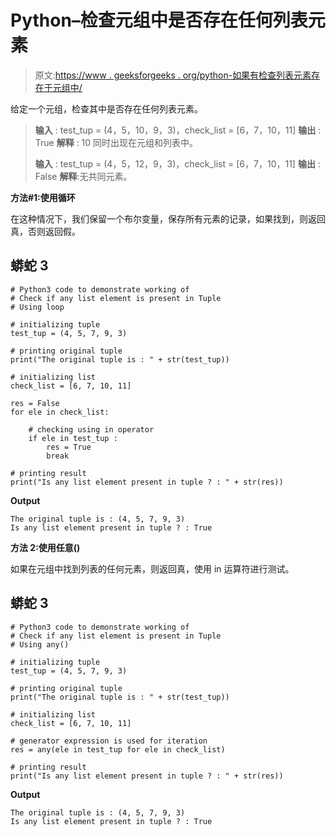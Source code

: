 # Python–检查元组中是否存在任何列表元素

> 原文:[https://www . geeksforgeeks . org/python-如果有检查列表元素存在于元组中/](https://www.geeksforgeeks.org/python-check-if-any-list-element-is-present-in-tuple/)

给定一个元组，检查其中是否存在任何列表元素。

> **输入** : test_tup = (4，5，10，9，3)，check_list = [6，7，10，11]
> **输出** : True
> **解释** : 10 同时出现在元组和列表中。
> 
> **输入** : test_tup = (4，5，12，9，3)，check_list = [6，7，10，11]
> **输出** : False
> **解释**:无共同元素。

**方法#1:使用循环**

在这种情况下，我们保留一个布尔变量，保存所有元素的记录，如果找到，则返回真，否则返回假。

## 蟒蛇 3

```
# Python3 code to demonstrate working of
# Check if any list element is present in Tuple
# Using loop

# initializing tuple
test_tup = (4, 5, 7, 9, 3)

# printing original tuple
print("The original tuple is : " + str(test_tup))

# initializing list
check_list = [6, 7, 10, 11]

res = False
for ele in check_list:

    # checking using in operator
    if ele in test_tup :
        res = True
        break

# printing result
print("Is any list element present in tuple ? : " + str(res))
```

**Output**

```
The original tuple is : (4, 5, 7, 9, 3)
Is any list element present in tuple ? : True
```

**方法 2:使用任意()**

如果在元组中找到列表的任何元素，则返回真，使用 in 运算符进行测试。

## 蟒蛇 3

```
# Python3 code to demonstrate working of
# Check if any list element is present in Tuple
# Using any()

# initializing tuple
test_tup = (4, 5, 7, 9, 3)

# printing original tuple
print("The original tuple is : " + str(test_tup))

# initializing list
check_list = [6, 7, 10, 11]

# generator expression is used for iteration
res = any(ele in test_tup for ele in check_list)

# printing result
print("Is any list element present in tuple ? : " + str(res))
```

**Output**

```
The original tuple is : (4, 5, 7, 9, 3)
Is any list element present in tuple ? : True
```